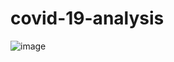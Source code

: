 # covid-19-analysis

![image](https://github.com/user-attachments/assets/2264a6b8-a431-4f2d-b0eb-df728efa7d4a)
